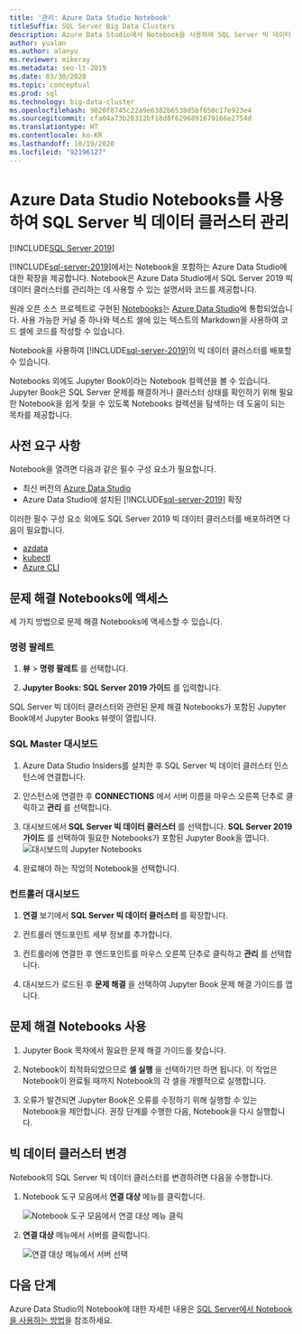 ```yaml
---
title: '관리: Azure Data Studio Notebook'
titleSuffix: SQL Server Big Data Clusters
description: Azure Data Studio에서 Notebook을 사용하여 SQL Server 빅 데이터 클러스터를 관리하고 문제를 해결할 수 있습니다.
author: yualan
ms.author: alanyu
ms.reviewer: mikeray
ms.metadata: seo-lt-2019
ms.date: 03/30/2020
ms.topic: conceptual
ms.prod: sql
ms.technology: big-data-cluster
ms.openlocfilehash: 9020f8745c22a9e6382b6538d5bf650c17e923e4
ms.sourcegitcommit: cfa04a73b26312bf18d8f6296891679166e2754d
ms.translationtype: HT
ms.contentlocale: ko-KR
ms.lasthandoff: 10/19/2020
ms.locfileid: "92196127"
---
```

# <a name="manage-sql-server-big-data-clusters-with-azure-data-studio-notebooks"></a>Azure Data Studio Notebooks를 사용하여 SQL Server 빅 데이터 클러스터 관리

[!INCLUDE[SQL Server 2019](../includes/applies-to-version/sqlserver2019.md)]

[!INCLUDE[sql-server-2019](../includes/sssqlv15-md.md)]에서는 Notebook을 포함하는 Azure Data Studio에 대한 확장을 제공합니다. Notebook은 Azure Data Studio에서 SQL Server 2019 빅 데이터 클러스터를 관리하는 데 사용할 수 있는 설명서와 코드를 제공합니다.

원래 오픈 소스 프로젝트로 구현된 [Notebooks](../azure-data-studio/notebooks/notebooks-guidance.md)는 [Azure Data Studio](../azure-data-studio/download-azure-data-studio.md)에 통합되었습니다. 사용 가능한 커널 중 하나와 텍스트 셀에 있는 텍스트의 Markdown을 사용하여 코드 셀에 코드를 작성할 수 있습니다.

Notebook을 사용하여 [!INCLUDE[sql-server-2019](../includes/sssqlv15-md.md)]의 빅 데이터 클러스터를 배포할 수 있습니다.

Notebooks 외에도 Jupyter Book이라는 Notebook 컬렉션을 볼 수 있습니다. Jupyter Book은 SQL Server 문제를 해결하거나 클러스터 상태를 확인하기 위해 필요한 Notebook을 쉽게 찾을 수 있도록 Notebooks 컬렉션을 탐색하는 데 도움이 되는 목차를 제공합니다.

## <a name="prerequisites"></a>사전 요구 사항

Notebook을 열려면 다음과 같은 필수 구성 요소가 필요합니다.

* 최신 버전의 [Azure Data Studio](../azure-data-studio/download-azure-data-studio.md)
* Azure Data Studio에 설치된 [!INCLUDE[sql-server-2019](../includes/sssqlv15-md.md)] 확장

이러한 필수 구성 요소 외에도 SQL Server 2019 빅 데이터 클러스터를 배포하려면 다음이 필요합니다.

* [azdata](../azdata/install/deploy-install-azdata.md)
* [kubectl](https://kubernetes.io/docs/tasks/tools/install-kubectl/#install-kubectl-binary-using-native-package-management)
* [Azure CLI](/cli/azure/install-azure-cli)

## <a name="access-troubleshooting-notebooks"></a>문제 해결 Notebooks에 액세스

세 가지 방법으로 문제 해결 Notebooks에 액세스할 수 있습니다.

### <a name="command-palette"></a>명령 팔레트

1. **뷰** > **명령 팔레트** 를 선택합니다.

2. **Jupyter Books: SQL Server 2019 가이드** 를 입력합니다.

SQL Server 빅 데이터 클러스터와 관련된 문제 해결 Notebooks가 포함된 Jupyter Book에서 Jupyter Books 뷰렛이 열립니다.

### <a name="sql-master-dashboard"></a>SQL Master 대시보드

1. Azure Data Studio Insiders를 설치한 후 SQL Server 빅 데이터 클러스터 인스턴스에 연결합니다.

2. 인스턴스에 연결한 후 **CONNECTIONS** 에서 서버 이름을 마우스 오른쪽 단추로 클릭하고 **관리** 를 선택합니다.

3. 대시보드에서 **SQL Server 빅 데이터 클러스터** 를 선택합니다. **SQL Server 2019 가이드** 를 선택하여 필요한 Notebooks가 포함된 Jupyter Book을 엽니다.
    ![대시보드의 Jupyter Notebooks](media/manage-notebooks/jupyter-book-button.png)

4. 완료해야 하는 작업의 Notebook을 선택합니다.

### <a name="controller-dashboard"></a>컨트롤러 대시보드

1. **연결** 보기에서 **SQL Server 빅 데이터 클러스터** 를 확장합니다.

2. 컨트롤러 엔드포인트 세부 정보를 추가합니다.

3. 컨트롤러에 연결한 후 엔드포인트를 마우스 오른쪽 단추로 클릭하고 **관리** 를 선택합니다.

4. 대시보드가 로드된 후 **문제 해결** 을 선택하여 Jupyter Book 문제 해결 가이드를 엽니다.

## <a name="use-troubleshooting-notebooks"></a>문제 해결 Notebooks 사용

1. Jupyter Book 목차에서 필요한 문제 해결 가이드를 찾습니다.

2. Notebook이 최적화되었으므로 **셀 실행** 을 선택하기만 하면 됩니다. 이 작업은 Notebook이 완료될 때까지 Notebook의 각 셀을 개별적으로 실행합니다.

3. 오류가 발견되면 Jupyter Book은 오류를 수정하기 위해 실행할 수 있는 Notebook을 제안합니다. 권장 단계를 수행한 다음, Notebook을 다시 실행합니다.

## <a name="change-the-big-data-cluster"></a>빅 데이터 클러스터 변경

Notebook의 SQL Server 빅 데이터 클러스터를 변경하려면 다음을 수행합니다.

1. Notebook 도구 모음에서 **연결 대상** 메뉴를 클릭합니다.

   ![Notebook 도구 모음에서 연결 대상 메뉴 클릭](./media/notebooks-how-to-manage/select-attach-to-1.png)

2. **연결 대상** 메뉴에서 서버를 클릭합니다.

   ![연결 대상 메뉴에서 서버 선택](./media/notebooks-how-to-manage/select-attach-to-2.png)

## <a name="next-steps"></a>다음 단계

Azure Data Studio의 Notebook에 대한 자세한 내용은 [SQL Server에서 Notebook을 사용하는 방법](../azure-data-studio/notebooks/notebooks-guidance.md)을 참조하세요.